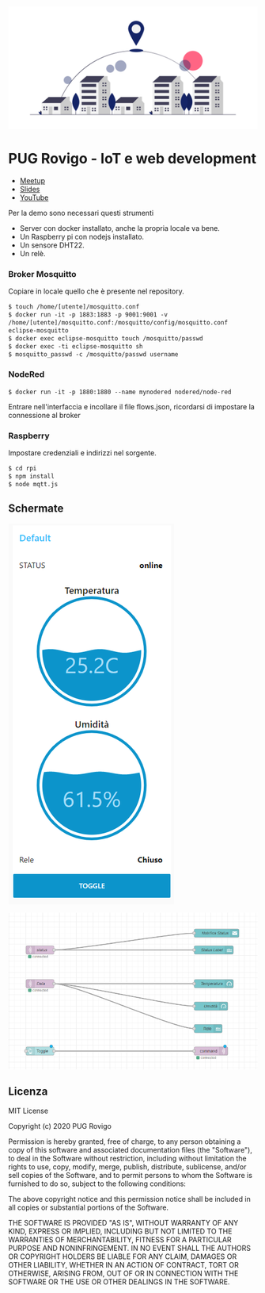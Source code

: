 ![Programma](https://github.com/pug-rovigo/iot-web-dev-2020-09-23/raw/master/undraw_best_place_r685.png)

# PUG Rovigo - IoT e web development
- [Meetup](https://www.meetup.com/it-IT/pug-rovigo/events/273003189/)
- [Slides](https://slides.com/eppak/iot-e-web-development)
- [YouTube](https://www.youtube.com/watch?v=xDBN3e_CoN8&feature=youtu.be)

Per la demo sono necessari questi strumenti
- Server con docker installato, anche la propria locale va bene.
- Un Raspberry pi con nodejs installato.
- Un sensore DHT22.
- Un relè.

### Broker Mosquitto
Copiare in locale quello che è presente nel repository.

    $ touch /home/[utente]/mosquitto.conf
    $ docker run -it -p 1883:1883 -p 9001:9001 -v /home/[utente]/mosquitto.conf:/mosquitto/config/mosquitto.conf eclipse-mosquitto
    $ docker exec eclipse-mosquitto touch /mosquitto/passwd
    $ docker exec -ti eclipse-mosquitto sh
    $ mosquitto_passwd -c /mosquitto/passwd username

### NodeRed

    $ docker run -it -p 1880:1880 --name mynodered nodered/node-red

Entrare nell'interfaccia e incollare il file flows.json, ricordarsi di impostare la connessione al broker

### Raspberry
Impostare credenziali e indirizzi nel sorgente.

    $ cd rpi
    $ npm install
    $ node mqtt.js

## Schermate
![Dashboard](https://github.com/pug-rovigo/iot-web-dev-2020-09-23/raw/master/nodered/dash.png)

![Programma](https://github.com/pug-rovigo/iot-web-dev-2020-09-23/raw/master/nodered/prog.png)

## Licenza
MIT License

Copyright (c) 2020 PUG Rovigo

Permission is hereby granted, free of charge, to any person obtaining a copy
of this software and associated documentation files (the "Software"), to deal
in the Software without restriction, including without limitation the rights
to use, copy, modify, merge, publish, distribute, sublicense, and/or sell
copies of the Software, and to permit persons to whom the Software is
furnished to do so, subject to the following conditions:

The above copyright notice and this permission notice shall be included in all
copies or substantial portions of the Software.

THE SOFTWARE IS PROVIDED "AS IS", WITHOUT WARRANTY OF ANY KIND, EXPRESS OR
IMPLIED, INCLUDING BUT NOT LIMITED TO THE WARRANTIES OF MERCHANTABILITY,
FITNESS FOR A PARTICULAR PURPOSE AND NONINFRINGEMENT. IN NO EVENT SHALL THE
AUTHORS OR COPYRIGHT HOLDERS BE LIABLE FOR ANY CLAIM, DAMAGES OR OTHER
LIABILITY, WHETHER IN AN ACTION OF CONTRACT, TORT OR OTHERWISE, ARISING FROM,
OUT OF OR IN CONNECTION WITH THE SOFTWARE OR THE USE OR OTHER DEALINGS IN THE
SOFTWARE.
